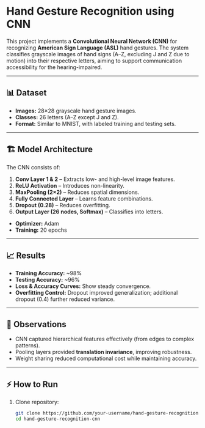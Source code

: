 # Hand Gesture Recognition using CNN  

This project implements a **Convolutional Neural Network (CNN)** for recognizing **American Sign Language (ASL)** hand gestures. The system classifies grayscale images of hand signs (A–Z, excluding J and Z due to motion) into their respective letters, aiming to support communication accessibility for the hearing-impaired.  

---

## 📊 Dataset  
- **Images:** 28×28 grayscale hand gesture images.  
- **Classes:** 26 letters (A–Z except J and Z).  
- **Format:** Similar to MNIST, with labeled training and testing sets.  

---

## 🏗️ Model Architecture  
The CNN consists of:  
1. **Conv Layer 1 & 2** – Extracts low- and high-level image features.  
2. **ReLU Activation** – Introduces non-linearity.  
3. **MaxPooling (2×2)** – Reduces spatial dimensions.  
4. **Fully Connected Layer** – Learns feature combinations.  
5. **Dropout (0.28)** – Reduces overfitting.  
6. **Output Layer (26 nodes, Softmax)** – Classifies into letters.  

- **Optimizer:** Adam  
- **Training:** 20 epochs  

---

## 📈 Results  
- **Training Accuracy:** ~98%  
- **Testing Accuracy:** ~96%  
- **Loss & Accuracy Curves:** Show steady convergence.  
- **Overfitting Control:** Dropout improved generalization; additional dropout (0.4) further reduced variance.  

---

## 🔎 Observations  
- CNN captured hierarchical features effectively (from edges to complex patterns).  
- Pooling layers provided **translation invariance**, improving robustness.  
- Weight sharing reduced computational cost while maintaining accuracy.  

---

## ⚡ How to Run  
1. Clone repository:  
   ```bash
   git clone https://github.com/your-username/hand-gesture-recognition-cnn.git
   cd hand-gesture-recognition-cnn

